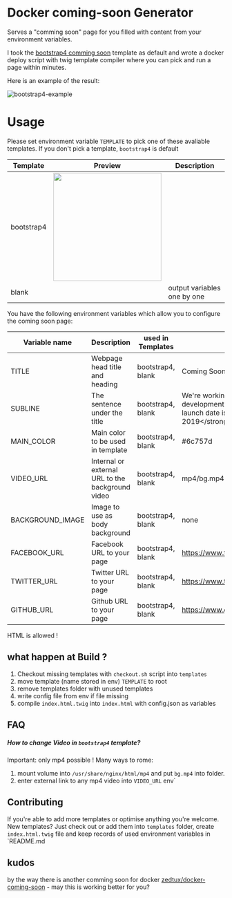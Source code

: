# Docker coming-soon Generator

Serves a "comming soon" page for you filled with content from your environment variables.

I took the [bootstrap4 comming soon](https://github.com/BlackrockDigital/startbootstrap-coming-soon) template as default
and wrote a docker deploy script with twig template compiler where you can pick and run a page within minutes.

Here is an example of the result:

![bootstrap4-example](https://raw.githubusercontent.com/roest01/docker-coming-soon-generator/master/templates/bootstrap4/example.png)

# Usage
Please set environment variable `TEMPLATE` to pick one of these avaliable templates.
If you don't pick a template, `bootstrap4` is default

| Template | Preview | Description |
| -------- | ------- | ------- |
| bootstrap4 | <img src="https://raw.githubusercontent.com/roest01/docker-coming-soon-generator/master/templates/bootstrap4/example.png" width="250"> |  | 
| blank | | output variables one by one |

You have the following environment variables which allow you to configure the
coming soon page:



| Variable name | Description                            | used in Templates | Example                                                                |
|-----------------|------------------------------------------- | -------------------- | ---------------------------------------------------------------------------------|
| TITLE         | Webpage head title and heading              | bootstrap4, blank | Coming Soon!                                                   |
| SUBLINE       | The sentence under the title                | bootstrap4, blank | We're working hard to finish the development of this site. Our target launch date is &lt;strong&gt;January 2019&lt;/strong&gt;!                |
| MAIN_COLOR  | Main color to be used in template      | bootstrap4, blank | #6c757d                     |
| VIDEO_URL  | Internal or external URL to the background video      | bootstrap4, blank | mp4/bg.mp4                     |
| BACKGROUND_IMAGE  | Image to use as body background     | bootstrap4, blank | none                    |
| FACEBOOK_URL  | Facebook URL to your page      | bootstrap4, blank | https://www.facebook.com/yourPage                     |
| TWITTER_URL   | Twitter URL to your page       | bootstrap4, blank | https://www.twitter.com/yourPage                       |
| GITHUB_URL    | Github URL to your page        | bootstrap4, blank | https://www.github.com/yourPage                         |
HTML is allowed !

## what happen at Build ?
1. Checkout missing templates with `checkout.sh` script into `templates`
2. move template (name stored in env) `TEMPLATE` to root
3. remove templates folder with unused templates
4. write config file from env if file missing
5. compile `index.html.twig` into `index.html` with config.json as variables


## FAQ

##### How to change Video in `bootstrap4` template?
Important: only mp4 possible ! Many ways to rome:

1. mount volume into `/usr/share/nginx/html/mp4` and put `bg.mp4` into folder.
2. enter external link to any mp4 video into `VIDEO_URL` env`


## Contributing

If you're able to add more templates or optimise anything you're welcome.
New templates? Just check out or add them into `templates` folder, create `index.html.twig` file
and keep records of used environment variables in `README.md


## kudos
by the way there is another comming soon for docker
[zedtux/docker-coming-soon](https://github.com/zedtux/docker-coming-soon) - may this is working better for you?
